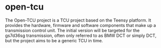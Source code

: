 # open-tcu

The Open-TCU project is a TCU project based on the Teensy platform. It provides the hardware, firmware and software components that make up a transmission control unit. The initial version will be targeted for the gs7d36sg transmission, often only referred to as BMW DCT or simply DCT, but the project aims to be a generic TCU in time.

